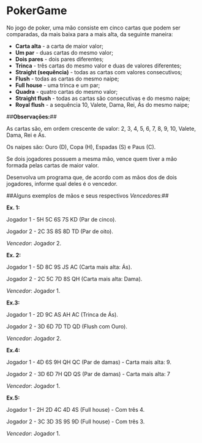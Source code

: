# PokerGame

No jogo de poker, uma mão consiste em cinco cartas que podem ser comparadas, da mais baixa para a mais alta, da seguinte maneira:

* **Carta alta** - a carta de maior valor;
* **Um par** - duas cartas do mesmo valor;
* **Dois pares** - dois pares diferentes;
* **Trinca** - três cartas do mesmo valor e duas de valores diferentes;
* **Straight (sequência)** - todas as cartas com valores consecutivos;
* **Flush** - todas as cartas do mesmo naipe;
* **Full house** - uma trinca e um par;
* **Quadra** - quatro cartas do mesmo valor;
* **Straight flush** - todas as cartas são consecutivas e do mesmo naipe;
* **Royal flush** - a sequência 10, Valete, Dama, Rei, Ás do mesmo naipe;

##**Observações:**##

As cartas são, em ordem crescente de valor: 2, 3, 4, 5, 6, 7, 8, 9, 10, Valete, Dama, Rei e Ás.

Os naipes são: Ouro (D), Copa (H), Espadas (S) e Paus (C).

Se dois jogadores possuem a mesma mão, vence quem tiver a mão formada pelas cartas de maior valor.

Desenvolva um programa que, de acordo com as mãos dos de dois jogadores, informe qual deles é o vencedor.

##Alguns exemplos de mãos e seus respectivos *Vencedor*es:##

**Ex. 1:**

Jogador 1 - 5H 5C 6S 7S KD (Par de cinco).

Jogador 2 - 2C 3S 8S 8D TD (Par de oito).

*Vencedor*: Jogador 2.

**Ex. 2:**

Jogador 1 - 5D 8C 9S JS AC (Carta mais alta: Ás).

Jogador 2 - 2C 5C 7D 8S QH (Carta mais alta: Dama).

*Vencedor*: Jogador 1.

**Ex.3:**

Jogador 1 - 2D 9C AS AH AC (Trinca de Ás).

Jogador 2 - 3D 6D 7D TD QD (Flush com Ouro).

*Vencedor*: Jogador 2.

**Ex.4:**

Jogador 1 - 4D 6S 9H QH QC (Par de damas) - Carta mais alta: 9.

Jogador 2 - 3D 6D 7H QD QS (Par de damas) - Carta mais alta: 7

*Vencedor*: Jogador 1.

**Ex.5:**

Jogador 1 - 2H 2D 4C 4D 4S (Full house) - Com três 4.

Jogador 2 - 3C 3D 3S 9S 9D (Full house) - Com três 3.

*Vencedor*: Jogador 1.
